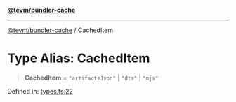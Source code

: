 [**@tevm/bundler-cache**](../README.md)

***

[@tevm/bundler-cache](../globals.md) / CachedItem

# Type Alias: CachedItem

> **CachedItem** = `"artifactsJson"` \| `"dts"` \| `"mjs"`

Defined in: [types.ts:22](https://github.com/evmts/compiler/blob/main/packages/bundler-cache/src/types.ts#L22)
